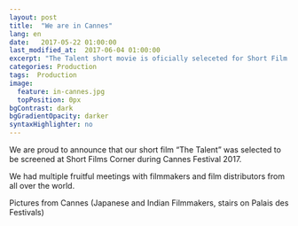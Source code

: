 ```yaml
---
layout: post
title:  "We are in Cannes"
lang: en
date:   2017-05-22 01:00:00
last_modified_at:  2017-06-04 01:00:00
excerpt: "The Talent short movie is oficially seleceted for Short Film Corner at Cannes Film Festival."
categories: Production
tags:  Production
image:
  feature: in-cannes.jpg
  topPosition: 0px
bgContrast: dark
bgGradientOpacity: darker
syntaxHighlighter: no
---
```


We are proud to announce that our short film &#8220;The Talent&#8221; was selected to be screened at Short Films Corner during Cannes Festival 2017.

We had multiple fruitful meetings with filmmakers and film distributors from all over the world.

Pictures from Cannes (Japanese and Indian Filmmakers, stairs on Palais des Festivals)

